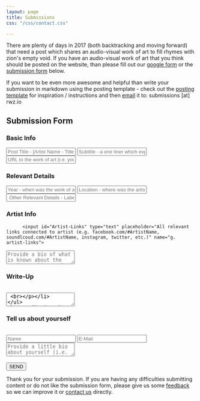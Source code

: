 ```yaml
---
layout: page
title: Submissions
css: "/css/contact.css"

---
```


There are plenty of days in 2017 (both backtracking and moving forward) that need a post which shares an audio-visual work of art to fill rhymes with zion's empty void. If you have an audio-visual work of art that you think should be posted on the website, than please fill out our <a href="https://goo.gl/forms/5aK05ClOEF6Il8o02" target="_blank">google form</a> or the [submission form](#submission-form) below. 

If you want to be even more awesome and helpful than write your submission in markdown using the posting template - check out the <a href="https://github.com/rhymeswithzion/rhymeswithzion.github.io/blob/master/README.md#posting-template" target="_blank">posting template</a> for inspiration / instructions and then [email](mailto:submissions@rwz.io) it to: submissions [at] rwz.io


## Submission Form
<form id="form" class="topBefore" action="https://formspree.io/submissions@rwz.io"
      method="POST">	
  <h3>Basic Info</h3> 	 
  <input id="title" type="text" placeholder="Post Title - [Artist Name - Title of the Work of Art]" name="a. title">
  <input id="Link" type="text" placeholder="Subtitle - a one liner which explains what makes this audio-visual work of art interesting / cool / phenomenal" name="b. subtitle">
		  <input id="Link" type="text" placeholder="URL to the work of art (i.e. youtube.com/watch?v=#YoutubeVidID)" name="c. link">
  <h3>Relevant Details</h3> 	 
  <input id="Year" type="text" placeholder="Year - when was the work of art created / released" name="d. year">
  <input id="Location" type="text" placeholder="Location - where was the artist born / where are they based / where was the work of art recorded" name="e. location">
 <input id="Other" type="text" placeholder=" Other Relevant Details - Label / Producer / Director, etc" name="f. other-details">
  
  <h3>Artist Info</h3>
  	

		  <input id="Artist-Links" type="text" placeholder="All relevant links connected to artist (e.g. facebook.com/#ArtistName, soundlcoud.com/#ArtistName, instagram, twitter, etc.)" name="g. artist-links">
  <textarea id="message" type="text" placeholder="Provide a bio of what is known about the artist - this can be taken from Wikipedia. Please include URL links to sources that you've cited" name="h. artist-bio"></textarea>
<h3>Write-Up</h3> 	 
	<br>
	<textarea id="message" type="text" placeholder="This write-up should go in depth, it still should not be more than a paragraph or two. Feel free to talk about anything, including:

- The instrumentation, what is so great about the beat/tune

- the lyrics, what enlightening wisdom or wordplay is going on

- the visuals, what makes it beautiful or interesting" name="i. write-up"></textarea>
  <br>
<h3>Attribution</h3>  
  <br>
  <textarea id="message" type="text" placeholder="Provide attributions on what is known about the audio-visual work of art, and shout-out anyone who helped make it possible (for example: director, producer, label, etc)" name="j. attribution"></textarea>
  <br>
<h3> Tell us about yourself </h3>
  <br>
   <input id="name" type="text" placeholder="Name" name="k. name">
		  <input id="email" type="text" placeholder="E-Mail" name="l. email">
  <textarea id="message" type="text" placeholder="Provide a little bio about yourself (i.e. what you do / thinks you like) and any relevant links you would like us to share (e.g. your website, instagram, twitter, facebook, soundcloud, etc)" name="m. profile"></textarea>
  <br>
  <br>
  <input id="submit" type="submit" value="SEND">
  
</form>

Thank you for your submission. If you are having any difficulties submitting content or do not like the submission form, please give us some [feedback](http://www.rwz.io/feedback/) so we can improve it or [contact us](http://www.rwz.io/contact/) directly.

